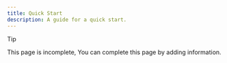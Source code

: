 ```yaml
---
title: Quick Start
description: A guide for a quick start.
---
```


> [!TIP]
> This page is incomplete, You can complete this page by adding information.
<!-- You can remove this comment and the Tip above when the page is no longer a WIP. -->
